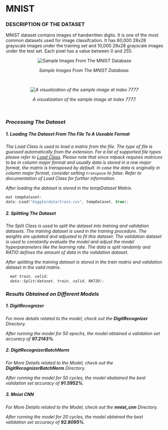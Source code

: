 # MNIST

### DESCRIPTION OF THE DATASET

MNIST dataset contains images of handwritten digits. It is one of the most common datasets used for image classifcation. It has 60,000 28x28 grayscale images under the training set and 10,000 28x28 grayscale images under the test set. Each pixel has a value between 0 and 255.

<p  align="center">

<img  alt="Sample Images From The MNIST Database"  src="https://upload.wikimedia.org/wikipedia/commons/2/27/MnistExamples.png">

</p>
<p  align="center">
<i>Sample Images From The MNIST Database.<i/>
</p>

<br/>

<p  align="center">

<img  alt="A visualization of the sample image at index 7777"  src="https://miro.medium.com/max/490/1*nlfLUgHUEj5vW7WVJpxY-g.png">
</p>
<p  align="center">
<i>A visualization of the sample image at index 7777.</i>
</p>

<br/>

### Processing The Dataset

##### 1. Loading The Dataset From The File To A Useable Format

The Load Class is used to load a matrix from the file. The type of file is guessed automatically from the extension. For a list of supported file types please refer to [Load Class](https://github.com/mlpack/mlpack/blob/master/src/mlpack/core/data/load.hpp). Please note that since mlpack requires matrices to be in column major format and usually data is stored in a row major format, the matrix is transposed by default. In case the data is originally in column major format, consider setting `transpose` to false. Refer to documentation of Load Class for further information.

After loading the dataset is stored in the _tempDataset_ Matrix.

```cpp
mat tempDataset;
data::Load("Kaggle/data/train.csv", tempDataset, true);
```

##### 2. Splitting The Dataset

The Split Class is used to split the dataset into training and validation datasets. The training dataset is used in the training procedure. The weights are updated and adjusted to fit this dataset. The validation dataset is used to constantly evaluate the model and adjust the model hyperparameters like the learning rate. The data is split randomly and RATIO defines the amount of data in the validation dataset.

After splitting the training dataset is stored in the _train_ matrix and validation dataset in the _valid_ matrix.

```cpp
  mat train, valid;
  data::Split(dataset, train, valid, RATIO);
```

### Results Obtained on Different Models

##### 1. DigitRecognizer

For more details related to the model, check out the **DigitRecognizer** Directory.

After running the model for 50 epochs, the model obtained a validation set accuracy of **97.2143%**.

##### 2. DigitRecognizerBatchNorm

For More Details related to the Model, check out the **DigitRecognizerBatchNorm** Directory.

After running the model for 50 cycles, the model obatained the best validation set accuracy of **91.5952%**.

##### 3. Mnist CNN

For More Details related to the Model, check out the **mnist_cnn** Directory.

After running the model for 20 cycles, the model obtained the best validation set accuracy of **92.8095%**.
